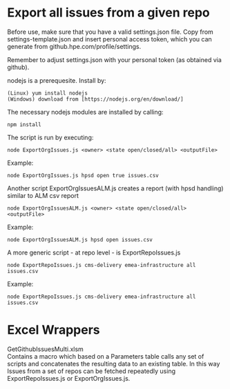 # Export all issues from a given repo

Before use, make sure that you have a valid settings.json file. Copy from settings-template.json and insert personal access token, which you can generate from github.hpe.com/profile/settings.

Remember to adjust settings.json with your personal token (as obtained via github).

nodejs is a prerequesite. Install by:

	(Linux) yum install nodejs 
	(Windows) download from [https://nodejs.org/en/download/]

The necessary nodejs modules are installed by calling:

	npm install
	
The script is run by executing:

	node ExportOrgIssues.js <owner> <state open/closed/all> <outputFile>
	
Example: 

	node ExportOrgIssues.js hpsd open true issues.csv
	
Another script ExportOrgIssuesALM.js creates a report (with hpsd handling) similar to ALM csv report

	node ExportOrgIssuesALM.js <owner> <state open/closed/all> <outputFile>
	
Example: 

	node ExportOrgIssuesALM.js hpsd open issues.csv
	
A more generic script - at repo level - is ExportRepoIssues.js

	node ExportRepoIssues.js cms-delivery emea-infrastructure all issues.csv

Example:

	node ExportRepoIssues.js cms-delivery emea-infrastructure all issues.csv


# Excel Wrappers
	
GetGithubIssuesMulti.xlsm  
Contains a macro which based on a Parameters table calls any set of scripts and concatenates the resulting data to an existing table. In this way Issues from a set of repos can be fetched repeatedly using ExportRepoIssues.js or ExportOrgIssues.js.    



